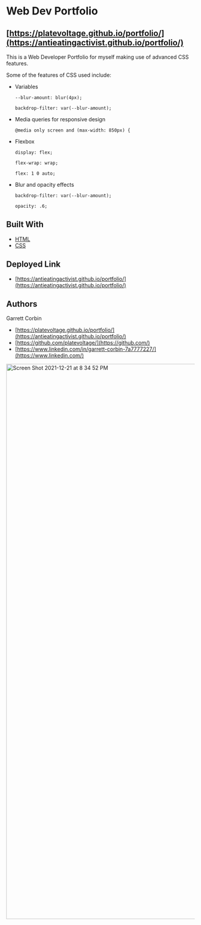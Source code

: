 # Web Dev Portfolio
## [https://platevoltage.github.io/portfolio/](https://antieatingactivist.github.io/portfolio/)

This is a Web Developer Portfolio for myself making use of advanced CSS features. 

Some of the features of CSS used include:

- Variables

    `--blur-amount: blur(4px);`
    
    `backdrop-filter: var(--blur-amount);`
    
- Media queries for responsive design

    `@media only screen and (max-width: 850px) {`
   
- Flexbox

    `display: flex;`
    
    `flex-wrap: wrap;`
    
    `flex: 1 0 auto;`
    
- Blur and opacity effects

    `backdrop-filter: var(--blur-amount);`
    
    `opacity: .6;`



## Built With

* [HTML](https://developer.mozilla.org/en-US/docs/Web/HTML)
* [CSS](https://developer.mozilla.org/en-US/docs/Web/CSS)


## Deployed Link

* [https://antieatingactivist.github.io/portfolio/](https://antieatingactivist.github.io/portfolio/)


## Authors

Garrett Corbin

- [https://platevoltage.github.io/portfolio/](https://antieatingactivist.github.io/portfolio/)
- [https://github.com/platevoltage/](https://github.com/)
- [https://www.linkedin.com/in/garrett-corbin-7a7777227/](https://www.linkedin.com/)

<img width="1479" alt="Screen Shot 2021-12-21 at 8 34 52 PM" src="https://user-images.githubusercontent.com/1414728/147036152-196b566b-15a9-4c38-85fd-06f0b0b77386.png">
